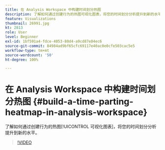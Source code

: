 ```yaml
---
title: 在 Analysis Workspace 中构建时间划分热图
description: 了解如何通过创建行为的热图可视化图表，将您的时间划分分析提升到新的水平。
feature: Visualizations
thumbnail: 26991.jpg
kt: 2813
role: User
level: Beginner
exl-id: 1bf591a4-fdce-4053-80d4-a9cd87e04ec6
source-git-commit: 84984ad9bf65cfc69117e40ac0e0cfe503cac5e5
workflow-type: tm+mt
source-wordcount: '50'
ht-degree: 100%

---
```


# 在 Analysis Workspace 中构建时间划分热图 {#build-a-time-parting-heatmap-in-analysis-workspace}

了解如何通过创建行为的热图[!UICONTROL 可视化图表]，将您的时间划分分析提升到新的水平。

>[!VIDEO](https://video.tv.adobe.com/v/35170/?quality=12&learn=on&captions=chi_hans)
